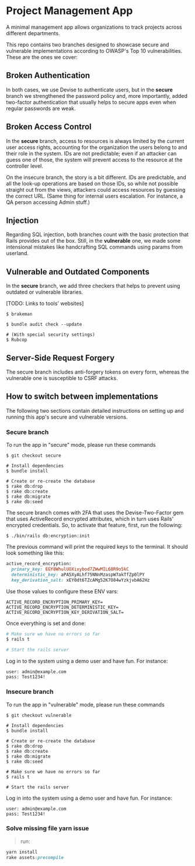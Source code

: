 # Project Management App
A minimal management app allows organizations to track projects across different departments.

This repo contains two branches designed to showcase secure and vulnerable implementations according to OWASP's Top 10 vulnerabilities. These are the ones we cover:

## Broken Authentication
In both cases, we use Devise to authenticate users, but in the **secure** branch we
strengthened the password policy and, more importantly, added two-factor authentication that
usually helps to secure apps even when regular passwords are weak.

## Broken Access Control
In the **secure** branch, access to resources is always limited by the current user access rights, accounting for the organization the users belong to and their role in the system. IDs are not predictable; even if an attacker can guess one of those, the system will prevent access to the resource at the controller level.

On the insecure branch, the story is a bit different. IDs are predictable, and all the look-up operations are based on those IDs, so while not possible straight out from the views, attackers could access resources by guessing the correct URL. (Same thing for internal users escalation. For instance, a QA person accessing Admin stuff.)

## Injection
Regarding SQL injection, both branches count with the basic protection that Rails provides out of the box. Still, in the **vulnerable** one, we made some intensional mistakes like handcrafting SQL commands using params from userland. 

## Vulnerable and Outdated Components
In the **secure** branch, we add three checkers that helps to prevent using outdated or vulnerable libraries.

[TODO: Links to tools' websites]

```
$ brakeman

$ bundle audit check --update

# (With special security settings)
$ Rubcop
```

## Server-Side Request Forgery
The secure branch includes anti-forgery tokens on every form, whereas the vulnerable one is susceptible to CSRF attacks.


## How to switch between implementations
The following two sections contain detailed instructions on setting up and running this app's secure and vulnerable versions.

### Secure branch
To run the app in "secure" mode, please run these commands

```
$ git checkout secure

# Install dependencies
$ bundle install

# Create or re-create the database
$ rake db:drop
$ rake db:create
$ rake db:migrate
$ rake db:seed
```

The secure branch comes with 2FA that uses the Devise-Two-Factor gem that uses ActiveRecord encrypted attributes, which in turn uses Rails' encrypted credentials. So, to activate that feature, first, run the following:

```
$ ./bin/rails db:encryption:init
```

The previous command will print the required keys to the terminal. It should look
something like this:

```ruby
active_record_encryption:
  primary_key: EGY8WhulUOXixybod7ZWwMIL68R9o5kC
  deterministic_key: aPA5XyALhf75NNnMzaspW7akTfZp0lPY
  key_derivation_salt: xEY0dt6TZcAMg52K7O84wYzkjvbA62Hz
```

Use those values to configure these ENV vars:

```
ACTIVE_RECORD_ENCRYPTION_PRIMARY_KEY=
ACTIVE_RECORD_ENCRYPTION_DETERMINISTIC_KEY=
ACTIVE_RECORD_ENCRYPTION_KEY_DERIVATION_SALT=
```

Once everything is set and done:

```rb
# Make sure we have no errors so far
$ rails t

# Start the rails server
```

Log in to the system using a demo user and have fun. For instance:
```
user: admin@example.com
pass: Test1234!
```

### Insecure branch
To run the app in "vulnerable" mode, please run these commands

```
$ git checkout vulnerable

# Install dependencies
$ bundle install

# Create or re-create the database
$ rake db:drop
$ rake db:create
$ rake db:migrate
$ rake db:seed

# Make sure we have no errors so far
$ rails t

# Start the rails server
```

Log in into the system using a demo user and have fun. For instance:
```
user: admin@example.com
pass: Test1234!
```
### Solve missing file yarn issue
>run:
```ruby
yarn install
rake assets:precompile
```
